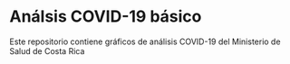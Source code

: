 # Análsis COVID-19 básico
Este repositorio contiene gráficos de análisis COVID-19 del Ministerio de Salud de Costa Rica
